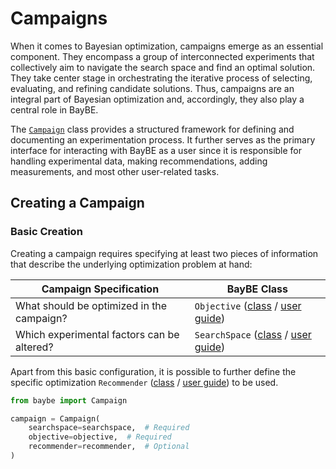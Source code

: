# Campaigns

When it comes to Bayesian optimization, campaigns emerge as an essential component.
They encompass a group of interconnected experiments that collectively aim to navigate
the search space and find an optimal solution. They take center stage in orchestrating
the iterative process of selecting, evaluating, and refining candidate solutions.
Thus, campaigns are an integral part of Bayesian optimization and, accordingly,
they also play a central role in BayBE.

The [`Campaign`]() class provides a structured framework for
defining and documenting an experimentation process.
It further serves as the primary interface for interacting with BayBE as a user
since it is responsible for handling experimental data, making recommendations, adding
measurements, and most other user-related tasks.

## Creating a Campaign
### Basic Creation

Creating a campaign requires specifying at least two pieces of information that
describe the underlying optimization problem at hand:

| Campaign Specification                     | BayBE Class                                              |
|--------------------------------------------|----------------------------------------------------------|
| What should be optimized in the campaign?  | `Objective` ([class]() / [user guide](objectives.md))    |
| Which experimental factors can be altered? | `SearchSpace` ([class]() / [user guide](searchspace.md)) |

Apart from this basic configuration, it is possible to further define the specific
optimization
`Recommender` ([class]()
/ [user guide](recommenders.md)) to be used.

```python
from baybe import Campaign

campaign = Campaign(
    searchspace=searchspace,  # Required
    objective=objective,  # Required
    recommender=recommender,  # Optional
)
```